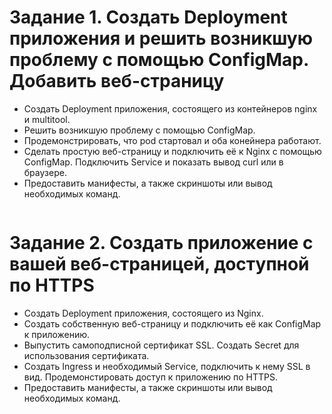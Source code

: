 # Задание 1. Создать Deployment приложения и решить возникшую проблему с помощью ConfigMap. Добавить веб-страницу
- Создать Deployment приложения, состоящего из контейнеров nginx и multitool.
- Решить возникшую проблему с помощью ConfigMap.
- Продемонстрировать, что pod стартовал и оба конейнера работают.
- Сделать простую веб-страницу и подключить её к Nginx с помощью ConfigMap. Подключить Service и показать вывод curl или в браузере.
- Предоставить манифесты, а также скриншоты или вывод необходимых команд.
```

```

  
# Задание 2. Создать приложение с вашей веб-страницей, доступной по HTTPS
- Создать Deployment приложения, состоящего из Nginx.
- Создать собственную веб-страницу и подключить её как ConfigMap к приложению.
- Выпустить самоподписной сертификат SSL. Создать Secret для использования сертификата.
- Создать Ingress и необходимый Service, подключить к нему SSL в вид. Продемонстировать доступ к приложению по HTTPS.
- Предоставить манифесты, а также скриншоты или вывод необходимых команд.
